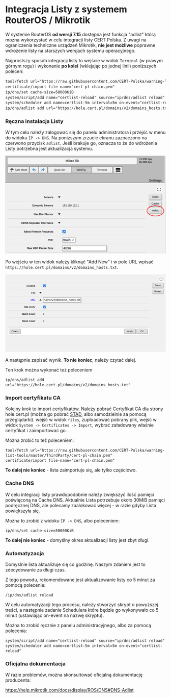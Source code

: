 # Integracja Listy z systemem RouterOS / Mikrotik

W systemie RouterOS **od wersji 7.15** dostępna jest funkcja "adlist"
którą można wykorzystać w celu integracji listy CERT Polska.
Z uwagi na ograniczenia techniczne urządzeń Mikrotik, **nie jest możliwe**
poprawne wdrożenie listy na starszych wersjach systemu operacyjnego.

Najprostszy sposób integracji listy to wejście w widok `Terminal` (w prawym górnym rogu)
i wykonanie **po kolei** (wklejając po jednej linii) poniższych poleceń:

```txt
tool/fetch url="https://raw.githubusercontent.com/CERT-Polska/warning-list-tools/master/ThirdParty/cert-pl-chain.pem"
certificate/import file-name="cert-pl-chain.pem"
ip/dns/set cache-size=50000KiB
system/script/add name="certlist-reload" source="ip/dns/adlist reload"
system/scheduler add name=certlist-5m interval=5m on-event="certlist-reload"
ip/dns/adlist add url="https://hole.cert.pl/domains/v2/domains_hosts.txt"
```

### Ręczna instalacja Listy

W tym celu należy zalogować się do panelu administratora i
przejść w menu do widoku `IP -> DNS`. Na poniższym zrzucie ekranu
zaznaczono na czerwono przycisk `adlist`. Jeśli brakuje go,
oznacza to że do wdrożenia Listy potrzebna jest aktualizacja systemu.

![](./routeros-adlist.png)

Po wejściu w ten widok należy kliknąć "Add New" i w pole URL wpisać
`https://hole.cert.pl/domains/v2/domains_hosts.txt`.

![](./routeros-add.png)

A następnie zapisać wynik. **To nie koniec**, należy czytać dalej.

Ten krok można wykonać też poleceniem

```
ip/dns/adlist add url="https://hole.cert.pl/domains/v2/domains_hosts.txt"
```

### Import certyfikatu CA

Kolejny krok to import certyfikatów. Należy pobrać Certyfikat CA dla strony
hole.cert.pl (można go pobrać [STĄD](./cert-pl-chain.pem), albo samodzielnie za pomocą przeglądarki).
wejść w widok `files`, zuploadować pobrany plik, wejść w widok `System -> Certificates -> Import`,
wybrać załadowany właśnie certyfikat i zaimportować go.

Można zrobić to też poleceniem:

```
tool/fetch url="https://raw.githubusercontent.com/CERT-Polska/warning-list-tools/master/ThirdParty/cert-pl-chain.pem"
certificate/import file-name="cert-pl-chain.pem" 
```

**To dalej nie koniec** - lista zaimportuje się, ale tylko częściowo. 

### Cache DNS

W celu integracji listy prawdopodobnie należy zwiększyć ilość pamięci
poświęconą na Cache DNS. Aktualnie Lista potrzebuje około 30MiB pamięci podręcznej DNS,
ale polecamy zaalokować więcej - w razie gdyby Lista powiększyła się.

Można to zrobić z widoku `IP -> DNS`, albo poleceniem:

```
ip/dns/set cache-size=50000KiB
```

**To dalej nie koniec** - domyślny okres aktualizacji listy jest zbyt długi.

### Automatyzacja

Domyślnie lista aktualizuje się co godzinę. Naszym zdaniem jest to zdecydowanie za długi czas.

Z tego powodu, rekomendowane jest aktualizowanie listy co 5 minut za pomocą polecenie:

```
/ip/dns/adlist reload
```

W celu automatyzacji tego procesu, należy stworzyć skrypt o powyższej treści, a następnie
zadanie Schedulera które będzie go wykonywało co 5 minut (ustawiając on-event na nazwę skryptu).

Można to zrobić ręcznie z panelu administracyjnego, albo za pomocą polecenia:

```
system/script/add name="certlist-reload" source="ip/dns/adlist reload"
system/scheduler add name=certlist-5m interval=5m on-event="certlist-reload"
```

### Oficjalna dokumentacja

W razie problemów, można skonsultować oficjalną dokumentację producenta:

https://help.mikrotik.com/docs/display/ROS/DNS#DNS-Adlist
